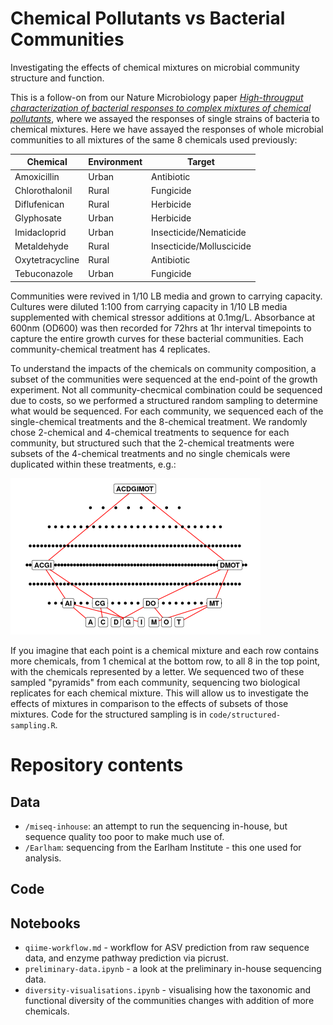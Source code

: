 # Chemical Pollutants vs Bacterial Communities
Investigating the effects of chemical mixtures on microbial community structure and function.

This is a follow-on from our Nature Microbiology paper [*High-througput characterization of bacterial responses to complex mixtures of chemical pollutants*](https://doi.org/10.1038/s41564-024-01626-9), where we assayed the responses of single strains of bacteria to chemical mixtures. Here we have assayed the responses of whole microbial communities to all mixtures of the same 8 chemicals used previously:

| Chemical      | Environment | Target  |
| ----------- | ----------- | --------- |
| Amoxicillin | Urban | Antibiotic |
| Chlorothalonil | Rural | Fungicide |
| Diflufenican | Rural | Herbicide |
| Glyphosate | Urban | Herbicide |
| Imidacloprid | Urban | Insecticide/Nematicide |
| Metaldehyde | Rural | Insecticide/Molluscicide |
| Oxytetracycline | Rural | Antibiotic |
| Tebuconazole | Urban | Fungicide |


Communities were revived in 1/10 LB media and grown to carrying capacity. Cultures were diluted 1:100 from carrying capacity in 1/10 LB media supplemented with chemical stressor additions at 0.1mg/L. Absorbance at 600nm (OD600) was then recorded for 72hrs at 1hr interval timepoints to capture the entire growth curves for these bacterial communities. Each community-chemical treatment has 4 replicates.

To understand the impacts of the chemicals on community composition, a subset of the communities were sequenced at the end-point of the growth experiment. Not all community-checmical combination could be sequenced due to costs, so we performed a structured random sampling to determine what would be sequenced. For each community, we sequenced each of the single-chemical treatments and the 8-chemical treatment. We randomly chose 2-chemical and 4-chemical treatments to sequence for each community, but structured such that the 2-chemical treatments were subsets of the 4-chemical treatments and no single chemicals were duplicated within these treatments, e.g.:

![](images/sample-network.png)

If you imagine that each point is a chemical mixture and each row contains more chemicals, from 1 chemical at the bottom row, to all 8 in the top point, with the chemicals represented by a letter. We sequenced two of these sampled "pyramids" from each community, sequencing two biological replicates for each chemical mixture. This will allow us to investigate the effects of mixtures in comparison to the effects of subsets of those mixtures. Code for the structured sampling is in ```code/structured-sampling.R```.

# Repository contents

## Data

* `/miseq-inhouse`: an attempt to run the sequencing in-house, but sequence quality too poor to make much use of.
* `/Earlham`: sequencing from the Earlham Institute - this one used for analysis.

## Code

## Notebooks

* `qiime-workflow.md` - workflow for ASV prediction from raw sequence data, and enzyme pathway prediction via picrust.
* `preliminary-data.ipynb` - a look at the preliminary in-house sequencing data.
* `diversity-visualisations.ipynb` - visualising how the taxonomic and functional diversity of the communities changes with addition of more chemicals.